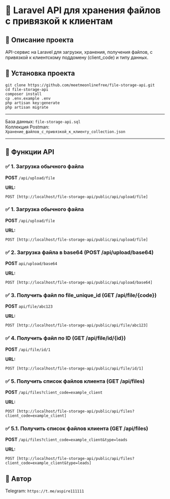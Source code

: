 # 📁 Laravel API для хранения файлов с привязкой к клиентам

## 📌 Описание проекта
API-сервис на Laravel для загрузки, хранения, получения файлов, с привязкой к клиентскому поддомену (client_code) и типу данных.

## 🚀 Установка проекта
`git clone https://github.com/meetmeonlinefree/file-storage-api.git`<br/>
`cd file-storage-api`<br/>
`composer install`<br/>
`cp .env.example .env`<br/>
`php artisan key:generate`<br/>
`php artisan migrate`<br/>

<hr>

База данных:  `file-storage-api.sql`<br/>
Коллекция Postman: `Хранение_файлов_с_привязкой_к_клиенту_collection.json`<br/>

<hr>

## 🚀 Функции API


### ✅ 1. Загрузка обычного файла
**POST** `/api/upload/file`

**URL:**
```http
POST [http://localhost/file-storage-api/public/api/upload/file]
```

### ✅ 1. Загрузка обычного файла
**POST** `/api/upload/file`

**URL:**
```http
POST [http://localhost/file-storage-api/public/api/upload/file]
```

### ✅ 2. Загрузка файла в base64 (POST /api/upload/base64)
**POST** `api/upload/base64`

**URL:**
```http
POST [http://localhost/file-storage-api/public/api/upload/base64]
```

### ✅ 3. Получить файл по file_unique_id (GET /api/file/{code})
**POST** `api/file/abc123`

**URL:**
```http
POST [http://localhost/file-storage-api/public/api/file/abc123]
```

### ✅ 4. Получить файл по ID (GET /api/file/id/{id})
**POST** `/api/file/id/1`

**URL:**
```http
POST [http://localhost/file-storage-api/public/api/file/id/1]
```

### ✅ 5. Получить список файлов клиента (GET /api/files)
**POST** `/api/files?client_code=example_client`

**URL:**
```http
POST [http://localhost/file-storage-api/public/api/files?client_code=example_client]
```

### ✅ 5.1. Получить список файлов клиента (GET /api/files)
**POST** `/api/files?client_code=example_client&type=leads`

**URL:**
```http
POST [http://localhost/file-storage-api/public/api/files?client_code=example_client&type=leads]

```

## 👤  Автор

Telegram: `https://t.me/aspire111111`
